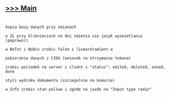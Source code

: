 ## [>>> Main](https://github.com/BohdanZhydyk/api.bzdrive.com)
#


`kopia bazy danych przy zmianach`

`w ZL przy kliknieciach na dni zmienia sie jezyk wyswietlania (poprawic)`

`w NoTxt i NoDiv zrobic falke z linearGradient-a`

`pobieranie danych z CIDG (wniosek na otrzymanie tokena)`

`zrobic porzadek na server i client z "status": edited, deleted, saved, done`

`styli wydruku dokumentu (szczegulnie na komurce)`

`w Info zrobic stan paliwa i zgode na jazde na "Input type radio"`